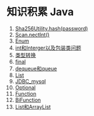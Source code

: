 # 知识积累 Java

1. [Sha256Utility.hash(password)](Sha256Utility.hash(password).md)
2. [Scan.nectInt()](scan.nextInt().md)
3. [Enum](Enum.md)
4. [int和Interger以及包装类问题](int和Interger以及包装类问题.md)
5. [类型转换](类型转换.md)
6. [final](final.md)
7. [dequeue和queue](deque%E5%92%8Cqueue.md)
8. [List](List.md)
9. [JDBC_mysql](JDBC_mysql.md)
10. [Optional](Optional.md)
11. [Function](Function.md)
12. [BiFunction](BiFuction.md)
13. [List和ArrayList](List和ArrayList.md)
